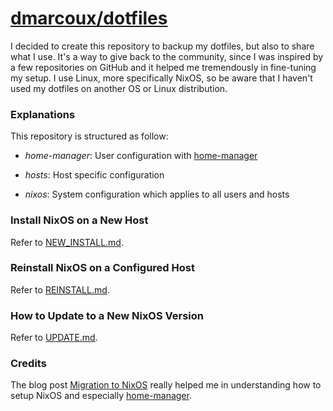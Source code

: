 # <a href="https://github.com/dmarcoux/dotfiles">dmarcoux/dotfiles</a>

I decided to create this repository to backup my dotfiles, but also to share
what I use. It's a way to give back to the community, since I was inspired by a
few repositories on GitHub and it helped me tremendously in fine-tuning my
setup. I use Linux, more specifically NixOS, so be aware that I haven't used my
dotfiles on another OS or Linux distribution.

### Explanations

This repository is structured as follow:

- *home-manager*: User configuration with
  [home-manager](https://github.com/nix-community/home-manager)

- *hosts*: Host specific configuration

- *nixos*: System configuration which applies to all users and hosts

### Install NixOS on a New Host

Refer to [NEW_INSTALL.md](NEW_INSTALL.md).

### Reinstall NixOS on a Configured Host

Refer to [REINSTALL.md](REINSTALL.md).

### How to Update to a New NixOS Version

Refer to [UPDATE.md](UPDATE.md).

### Credits

The blog post [Migration to NixOS](https://www.malloc47.com/migrating-to-nixos/)
really helped me in understanding how to setup NixOS and especially
[home-manager](https://github.com/nix-community/home-manager).

